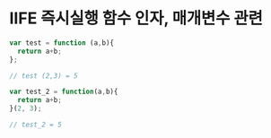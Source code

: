# IIFE 즉시실행 함수 인자, 매개변수 관련

```javascript
var test = function (a,b){
  return a+b;
};

// test (2,3) = 5

var test_2 = function(a,b){
  return a+b;
}(2, 3);

// test_2 = 5

```
